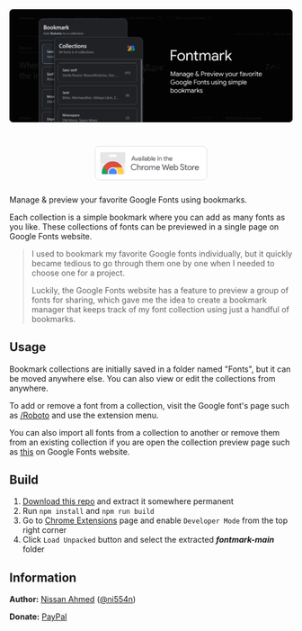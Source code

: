 <div align="center"><img src=".doc/marquee.png" width="600px" /><h1><a href="https://chrome.google.com/webstore/detail/fontmark/hagjnfpnbaddimijdfbhhjhfiaenklfc"><img src=".doc/chrome-web-store-badge.png" width="200px" /></a></h1></div>

Manage & preview your favorite Google Fonts using bookmarks.

Each collection is a simple bookmark where you can add as many fonts as you like. These collections of fonts can be previewed in a single page on Google Fonts website.

> I used to bookmark my favorite Google fonts individually, but it quickly became tedious to go through them one by one when I needed to choose one for a project.
>
> Luckily, the Google Fonts website has a feature to preview a group of fonts for sharing, which gave me the idea to create a bookmark manager that keeps track of my font collection using just a handful of bookmarks.

## Usage

Bookmark collections are initially saved in a folder named "Fonts", but it can be moved anywhere else. You can also view or edit the collections from anywhere.

To add or remove a font from a collection, visit the Google font's page such as [/Roboto](https://fonts.google.com/specimen/Roboto) and use the extension menu.

You can also import all fonts from a collection to another or remove them from an existing collection if you are open the collection preview page such as [this](https://fonts.google.com/share?selection.family=Roboto|Open+Sans|Lato) on Google Fonts website.

## Build

1. [Download this repo](https://github.com/ni554n/fontmark/archive/refs/heads/main.zip) and extract it somewhere permanent
2. Run `npm install` and `npm run build`
3. Go to [Chrome Extensions](chrome://extensions/) page and enable `Developer Mode` from the top right corner
4. Click `Load Unpacked` button and select the extracted _**fontmark-main**_ folder

## Information

**Author:** [Nissan Ahmed](https://anissan.com) ([@ni554n](https://twitter.com/ni554n))

**Donate:** [PayPal](https://paypal.me/ni554n)
<img src="https://ping.anissan.com/?repo=fontmark" width="0" height="0" align="right">

